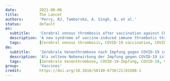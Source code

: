 ```yaml
---
date:          2021-08-06
title:         The Lancet
authors:       'Perry, RJ, Tamborska, A. Singh, B, et al.'
status:        default
en:
  subtitle:    'Cerebral venous thrombosis after vaccination against COVID-19 in the UK: a multicentre cohort study'
  description: 'A new syndrome of vaccine-induced immune thrombotic thrombocytopenia (VITT) has emerged as a rare side-effect of vaccination against COVID-19. Cerebral venous thrombosis is the most common manifestation of this syndrome but, to our knowledge, has not previously been described in detail. We aimed to document the features of post-vaccination cerebral venous thrombosis with and without VITT and to assess whether VITT is associated with poorer outcomes. For this multicentre cohort study, clinicians were asked to submit all cases in which COVID-19 vaccination preceded the onset of cerebral venous thrombosis, regardless of the type of vaccine, interval between vaccine and onset of cerebral venous thrombosis symptoms, or blood test results. We collected clinical characteristics, laboratory results (including the results of tests for anti-platelet factor 4 antibodies where available), and radiological features at hospital admission of patients with cerebral venous thrombosis after vaccination against COVID-19, with no exclusion criteria. We defined cerebral venous thrombosis cases as VITT-associated if the lowest platelet count recorded during admission was below 150 × 109 per L and, if the D-dimer was measured, the highest value recorded was greater than 2000 μg/L. We compared the VITT and non-VITT groups for the proportion of patients who had died or were dependent on others to help them with their activities of daily living (modified Rankin score 3–6) at the end of hospital admission (the primary outcome of the study). The VITT group were also compared with a large cohort of patients with cerebral venous thrombosis described in the International Study on Cerebral Vein and Dural Sinus Thrombosis. Between April 1 and May 20, 2021, we received data on 99 patients from collaborators in 43 hospitals across the UK. Four patients were excluded because they did not have definitive evidence of cerebral venous thrombosis on imaging. Of the remaining 95 patients, 70 had VITT and 25 did not. The median age of the VITT group (47 years, IQR 32–55) was lower than in the non-VITT group (57 years; 41–62). Patients with VITT-associated cerebral venous thrombosis had more intracranial veins thrombosed (median three, IQR 2–4) than non-VITT patients (two, 2–3) and more frequently had extracranial thrombosis (31 [44%] of 70 patients) compared with non-VITT patients (one [4%] of 25 patients). The primary outcome of death or dependency occurred more frequently in patients with VITT-associated cerebral venous thrombosis (33 [47%] of 70 patients) compared with the non-VITT control group (four [16%] of 25 patients). This adverse outcome was less frequent in patients with VITT who received non-heparin anticoagulants (18 [36%] of 50 patients) compared with those who did not (15 [75%] of 20 patients), and in those who received intravenous immunoglobulin (22 [40%] of 55 patients) compared with those who did not (11 [73%] of 15 patients). Cerebral venous thrombosis is more severe in the context of VITT. Non-heparin anticoagulants and immunoglobulin treatment might improve outcomes of VITT-associated cerebral venous thrombosis. Since existing criteria excluded some patients with otherwise typical VITT-associated cerebral venous thrombosis, we propose new diagnostic criteria that are more appropriate.'
  tags:        [Cerebral venous thrombosis, COVID-19 vaccination, COVID-19, United Kingdom]
de:
  subtitle:    'Zerebrale Venenthrombose nach Impfung gegen COVID-19 im Vereinigten Königreich: eine multizentrische Kohortenstudie'
  description: 'Als seltene Nebenwirkung der Impfung gegen COVID-19 ist ein neues Syndrom der impfstoffinduzierten thrombotischen Immunthrombozytopenie (VITT) aufgetreten. Die zerebrale Venenthrombose ist die häufigste Manifestation dieses Syndroms, wurde aber unseres Wissens bisher noch nicht im Detail beschrieben. Unser Ziel war, die Merkmale der zerebralen Venenthrombose nach der Impfung mit und ohne VITT zu dokumentieren und festzustellen, ob die VITT mit schlechteren Ergebnissen verbunden ist. Für diese multizentrische Kohortenstudie wurden Kliniker gebeten, alle Fälle zu melden, in denen die COVID-19-Impfung dem Auftreten einer zerebralen Venenthrombose vorausging, unabhängig von der Art des Impfstoffs, dem Intervall zwischen der Impfung und dem Auftreten der Symptome der zerebralen Venenthrombose oder den Ergebnissen von Bluttests. Wir erfassten klinische Merkmale, Laborergebnisse (einschließlich der Ergebnisse von Tests auf Anti-Thrombozyten-Faktor-4-Antikörper, sofern verfügbar) und radiologische Merkmale bei der Krankenhausaufnahme von Patienten mit zerebraler Venenthrombose nach der Impfung gegen COVID-19, wobei keine Ausschlusskriterien galten. Wir definierten Fälle von zerebraler Venenthrombose als VITT-assoziiert, wenn die niedrigste bei der Aufnahme gemessene Thrombozytenzahl unter 150 × 109 pro L lag und, falls das D-Dimer gemessen wurde, der höchste gemessene Wert größer als 2000 μg/L war. Wir verglichen die VITT- und die Nicht-VITT-Gruppe hinsichtlich des Anteils der Patienten, die am Ende der Krankenhausaufnahme verstorben oder bei den Aktivitäten des täglichen Lebens auf die Hilfe anderer angewiesen waren (modifizierter Rankin-Score 3-6) (das primäre Ergebnis der Studie). Die VITT-Gruppe wurde auch mit einer großen Kohorte von Patienten mit zerebraler Venenthrombose verglichen, die in der International Study on Cerebral Vein and Dural Sinus Thrombosis beschrieben wurde. Zwischen dem 1. April und dem 20. Mai 2021 erhielten wir die Daten von 99 Patienten von Mitarbeitern aus 43 Krankenhäusern im Vereinigten Königreich. Vier Patienten wurden ausgeschlossen, weil sie in der Bildgebung keinen definitiven Hinweis auf eine Hirnvenenthrombose hatten. Von den verbleibenden 95 Patienten hatten 70 eine VITT und 25 nicht. Das mediane Alter der VITT-Gruppe (47 Jahre, IQR 32-55) war niedriger als das der Nicht-VITT-Gruppe (57 Jahre; 41-62). Bei Patienten mit VITT-assoziierter zerebraler Venenthrombose waren mehr intrakranielle Venen thrombosiert (Median drei, IQR 2-4) als bei Nicht-VITT-Patienten (zwei, 2-3), und es kam häufiger zu extrakraniellen Thrombosen (31 [44 %] von 70 Patienten) als bei Nicht-VITT-Patienten (einer [4 %] von 25 Patienten). Der primäre Endpunkt Tod oder Pflegebedürftigkeit trat bei Patienten mit VITT-assoziierter zerebraler Venenthrombose häufiger auf (33 [47 %] von 70 Patienten) als bei der Kontrollgruppe ohne VITT (vier [16 %] von 25 Patienten). Bei Patienten mit VITT, die Nicht-Heparin-Antikoagulanzien erhielten (18 [36 %] von 50 Patienten), traten diese unerwünschten Folgen seltener auf als bei Patienten, die keine Antikoagulanzien erhielten (15 [75 %] von 20 Patienten), und bei Patienten, die intravenöses Immunglobulin erhielten (22 [40 %] von 55 Patienten), als bei Patienten, die kein Immunglobulin erhielten (11 [73 %] von 15 Patienten). Die zerebrale Venenthrombose ist im Zusammenhang mit der VITT schwerer. Eine Behandlung mit Nicht-Heparin-Antikoagulanzien und Immunglobulinen könnte die Ergebnisse von VITT-assoziierten zerebralen Venenthrombosen verbessern. Da die bestehenden Kriterien einige Patienten mit ansonsten typischer VITT-assoziierter zerebraler Venenthrombose ausschlossen, schlagen wir neue Diagnosekriterien vor, die besser geeignet sind.' 
  tags:        [Zerebrale Venenthrombose, COVID-19-Impfung, COVID-19, Vereinigtes Königreich]
group:         'Vaccines'
credit:        https://doi.org/10.1016/S0140-6736(21)01608-1
---
```

